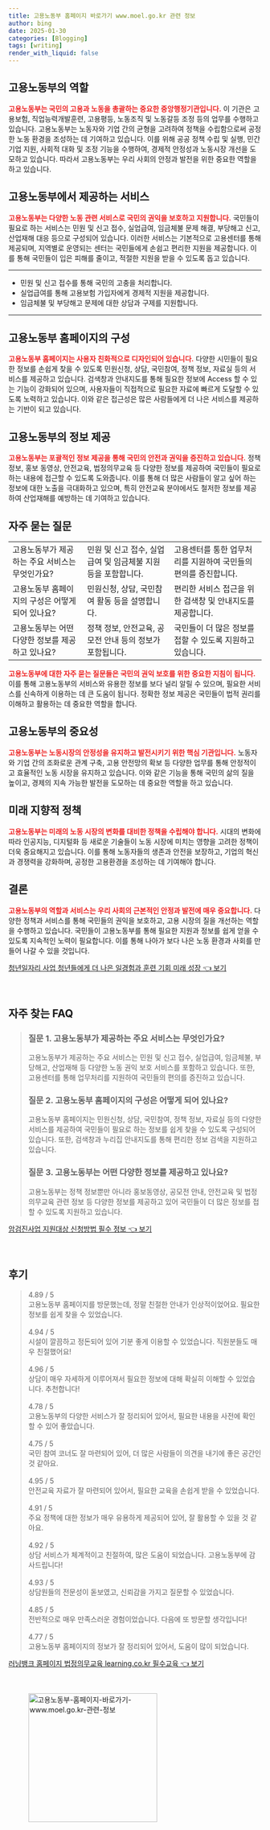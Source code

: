 ```yaml
---
title: 고용노동부 홈페이지 바로가기 www.moel.go.kr 관련 정보
author: bing
date: 2025-01-30
categories: [Blogging]
tags: [writing]
render_with_liquid: false
---
```



<h2 id='고용노동부_역할'>고용노동부의 역할</h2>

<p><b><span style="color: #ee2323;">고용노동부는 국민의 고용과 노동을 총괄하는 중요한 중앙행정기관입니다.</span></b> 이 기관은 고용보험, 직업능력개발훈련, 고용평등, 노동조직 및 노동갈등 조정 등의 업무를 수행하고 있습니다. 고용노동부는 노동자와 기업 간의 균형을 고려하여 정책을 수립함으로써 공정한 노동 환경을 조성하는 데 기여하고 있습니다. 이를 위해 공공 정책 수립 및 실행, 민간 기업 지원, 사회적 대화 및 조정 기능을 수행하여, 경제적 안정성과 노동시장 개선을 도모하고 있습니다. 따라서 고용노동부는 우리 사회의 안정과 발전을 위한 중요한 역할을 하고 있습니다.</p>

<h2 id='고용노동부_서비스'>고용노동부에서 제공하는 서비스</h2>

<p><b><span style="color: #ee2323;">고용노동부는 다양한 노동 관련 서비스로 국민의 권익을 보호하고 지원합니다.</span></b> 국민들이 필요로 하는 서비스는 민원 및 신고 접수, 실업급여, 임금체불 문제 해결, 부당해고 신고, 산업재해 대응 등으로 구성되어 있습니다. 이러한 서비스는 기본적으로 고용센터를 통해 제공되며, 지역별로 운영되는 센터는 국민들에게 손쉽고 편리한 지원을 제공합니다. 이를 통해 국민들이 입은 피해를 줄이고, 적절한 지원을 받을 수 있도록 돕고 있습니다.</p>

<hr />

<ul>
    <li>민원 및 신고 접수를 통해 국민의 고충을 처리합니다.</li>
    <li>실업급여를 통해 고용보험 가입자에게 경제적 지원을 제공합니다.</li>
    <li>임금체불 및 부당해고 문제에 대한 상담과 구제를 지원합니다.</li>
</ul>

<hr />

<h2 id='고용노동부_홈페이지_구성'>고용노동부 홈페이지의 구성</h2>

<p><b><span style="color: #ee2323;">고용노동부 홈페이지는 사용자 친화적으로 디자인되어 있습니다.</span></b> 다양한 시민들이 필요한 정보를 손쉽게 찾을 수 있도록 민원신청, 상담, 국민참여, 정책 정보, 자료실 등의 서비스를 제공하고 있습니다. 검색창과 안내지도를 통해 필요한 정보에 Access 할 수 있는 기능이 강화되어 있으며, 사용자들이 직접적으로 필요한 자료에 빠르게 도달할 수 있도록 노력하고 있습니다. 이와 같은 접근성은 많은 사람들에게 더 나은 서비스를 제공하는 기반이 되고 있습니다.</p>

<h2 id='고용노동부_정보_제공'>고용노동부의 정보 제공</h2>

<p><b><span style="color: #ee2323;">고용노동부는 포괄적인 정보 제공을 통해 국민의 안전과 권익을 증진하고 있습니다.</span></b> 정책 정보, 홍보 동영상, 안전교육, 법정의무교육 등 다양한 정보를 제공하여 국민들이 필요로 하는 내용에 접근할 수 있도록 도와줍니다. 이를 통해 더 많은 사람들이 알고 싶어 하는 정보에 대한 노출을 극대화하고 있으며, 특히 안전교육 분야에서도 철저한 정보를 제공하여 산업재해를 예방하는 데 기여하고 있습니다.</p>

<h2 id='자주_묻는_질문'>자주 묻는 질문</h2>

<table>
    <tr>
        <td>고용노동부가 제공하는 주요 서비스는 무엇인가요?</td>
        <td>민원 및 신고 접수, 실업급여 및 임금체불 지원 등을 포함합니다.</td>
        <td>고용센터를 통한 업무처리를 지원하여 국민들의 편의를 증진합니다.</td>
    </tr>
    <tr>
        <td>고용노동부 홈페이지의 구성은 어떻게 되어 있나요?</td>
        <td>민원신청, 상담, 국민참여 활동 등을 설명합니다.</td>
        <td>편리한 서비스 접근을 위한 검색창 및 안내지도를 제공합니다.</td>
    </tr>
    <tr>
        <td>고용노동부는 어떤 다양한 정보를 제공하고 있나요?</td>
        <td>정책 정보, 안전교육, 공모전 안내 등의 정보가 포함됩니다.</td>
        <td>국민들이 더 많은 정보를 접할 수 있도록 지원하고 있습니다.</td>
    </tr>
</table>

<p><b><span style="color: #ee2323;">고용노동부에 대한 자주 묻는 질문들은 국민의 권익 보호를 위한 중요한 지침이 됩니다.</span></b> 이를 통해 고용노동부의 서비스와 유용한 정보를 보다 널리 알릴 수 있으며, 필요한 서비스를 신속하게 이용하는 데 큰 도움이 됩니다. 정확한 정보 제공은 국민들이 법적 권리를 이해하고 활용하는 데 중요한 역할을 합니다.</p>

<h2 id='고용노동부의_중요성'>고용노동부의 중요성</h2>

<p><b><span style="color: #ee2323;">고용노동부는 노동시장의 안정성을 유지하고 발전시키기 위한 핵심 기관입니다.</span></b> 노동자와 기업 간의 조화로운 관계 구축, 고용 안전망의 확보 등 다양한 업무를 통해 안정적이고 효율적인 노동 시장을 유지하고 있습니다. 이와 같은 기능을 통해 국민의 삶의 질을 높이고, 경제의 지속 가능한 발전을 도모하는 데 중요한 역할을 하고 있습니다.</p>

<h2 id='미래_지향적_정책'>미래 지향적 정책</h2>

<p><b><span style="color: #ee2323;">고용노동부는 미래의 노동 시장의 변화를 대비한 정책을 수립해야 합니다.</span></b> 시대의 변화에 따라 인공지능, 디지털화 등 새로운 기술들이 노동 시장에 미치는 영향을 고려한 정책이 더욱 중요해지고 있습니다. 이를 통해 노동자들의 생존과 안전을 보장하고, 기업의 혁신과 경쟁력을 강화하며, 공정한 고용환경을 조성하는 데 기여해야 합니다.</p>

<h2 id='결론'>결론</h2>

<p><b><span style="color: #ee2323;">고용노동부의 역할과 서비스는 우리 사회의 근본적인 안정과 발전에 매우 중요합니다.</span></b> 다양한 정책과 서비스를 통해 국민들의 권익을 보호하고, 고용 시장의 질을 개선하는 역할을 수행하고 있습니다. 국민들이 고용노동부를 통해 필요한 지원과 정보를 쉽게 얻을 수 있도록 지속적인 노력이 필요합니다. 이를 통해 나아가 보다 나은 노동 환경과 사회를 만들어 나갈 수 있을 것입니다.</p>


<p><a class="click-button" title="청년일자리 사업 청년들에게 더 나은 일경험과 훈련 기회 미래 성장" href="https://aptwhite.github.io/posts/%EC%B2%AD%EB%85%84%EC%9D%BC%EC%9E%90%EB%A6%AC-%EC%82%AC%EC%97%85-%EC%B2%AD%EB%85%84%EB%93%A4%EC%97%90%EA%B2%8C-%EB%8D%94-%EB%82%98%EC%9D%80-%EC%9D%BC%EA%B2%BD%ED%97%98%EA%B3%BC-%ED%9B%88%EB%A0%A8-%EA%B8%B0%ED%9A%8C-%EB%AF%B8%EB%9E%98-%EC%84%B1%EC%9E%A5/" rel="dofollow">청년일자리 사업 청년들에게 더 나은 일경험과 훈련 기회 미래 성장 👈 보기</a></p><br>
<h2 id='자주_찾는_FAQ'>자주 찾는 FAQ</h2>
<div itemscope="" itemtype="https://schema.org/FAQPage"> 
<blockquote> 
<div itemscope="" itemprop="mainEntity" itemtype="https://schema.org/Question"> 
<h3 itemprop="name">질문 1. 고용노동부가 제공하는 주요 서비스는 무엇인가요?</h3> 
<div itemscope="" itemprop="acceptedAnswer" itemtype="https://schema.org/Answer"> 
<span itemprop="text"> 
<p>고용노동부가 제공하는 주요 서비스는 민원 및 신고 접수, 실업급여, 임금체불, 부당해고, 산업재해 등 다양한 노동 권익 보호 서비스를 포함하고 있습니다. 또한, 고용센터를 통해 업무처리를 지원하여 국민들의 편의를 증진하고 있습니다.</p> 
</span> 
</div> 
</div> 

<div itemscope="" itemprop="mainEntity" itemtype="https://schema.org/Question"> 
<h3 itemprop="name">질문 2. 고용노동부 홈페이지의 구성은 어떻게 되어 있나요?</h3> 
<div itemscope="" itemprop="acceptedAnswer" itemtype="https://schema.org/Answer"> 
<span itemprop="text"> 
<p>고용노동부 홈페이지는 민원신청, 상담, 국민참여, 정책 정보, 자료실 등의 다양한 서비스를 제공하여 국민들이 필요로 하는 정보를 쉽게 찾을 수 있도록 구성되어 있습니다. 또한, 검색창과 누리집 안내지도를 통해 편리한 정보 검색을 지원하고 있습니다.</p> 
</span> 
</div> 
</div> 

<div itemscope="" itemprop="mainEntity" itemtype="https://schema.org/Question"> 
<h3 itemprop="name">질문 3. 고용노동부는 어떤 다양한 정보를 제공하고 있나요?</h3> 
<div itemscope="" itemprop="acceptedAnswer" itemtype="https://schema.org/Answer"> 
<span itemprop="text"> 
<p>고용노동부는 정책 정보뿐만 아니라 홍보동영상, 공모전 안내, 안전교육 및 법정의무교육 관련 정보 등 다양한 정보를 제공하고 있어 국민들이 더 많은 정보를 접할 수 있도록 지원하고 있습니다.</p> 
</span> 
</div> 
</div> 
</blockquote> 
</div>
<p><a class="click-button" title="암검진사업 지원대상 신청방법 필수 정보" href="https://aptwhite.github.io/posts/%EC%95%94%EA%B2%80%EC%A7%84%EC%82%AC%EC%97%85-%EC%A7%80%EC%9B%90%EB%8C%80%EC%83%81-%EC%8B%A0%EC%B2%AD%EB%B0%A9%EB%B2%95-%ED%95%84%EC%88%98-%EC%A0%95%EB%B3%B4/" rel="dofollow">암검진사업 지원대상 신청방법 필수 정보 👈 보기</a></p><br>
<h2 id='후기'>후기</h2>
<div itemscope itemtype="https://schema.org/Product">
  <blockquote>
  <div itemprop="review" itemscope itemtype="https://schema.org/Review">
      <div itemprop="reviewRating" itemscope itemtype="https://schema.org/Rating"> <span itemprop="ratingValue">4.89</span> / <span itemprop="bestRating">5</span> </div>
      <span itemprop="reviewBody">고용노동부 홈페이지를 방문했는데, 정말 친절한 안내가 인상적이었어요. 필요한 정보를 쉽게 찾을 수 있었습니다.</span>
  </div>
  <br>
  <div itemprop="review" itemscope itemtype="https://schema.org/Review">
      <div itemprop="reviewRating" itemscope itemtype="https://schema.org/Rating"> <span itemprop="ratingValue">4.94</span> / <span itemprop="bestRating">5</span> </div>
      <span itemprop="reviewBody">시설이 깔끔하고 정돈되어 있어 기분 좋게 이용할 수 있었습니다. 직원분들도 매우 친절했어요!</span>
  </div>
  <br>
  <div itemprop="review" itemscope itemtype="https://schema.org/Review">
      <div itemprop="reviewRating" itemscope itemtype="https://schema.org/Rating"> <span itemprop="ratingValue">4.96</span> / <span itemprop="bestRating">5</span> </div>
      <span itemprop="reviewBody">상담이 매우 자세하게 이루어져서 필요한 정보에 대해 확실히 이해할 수 있었습니다. 추천합니다!</span>
  </div>
  <br>
  <div itemprop="review" itemscope itemtype="https://schema.org/Review">
      <div itemprop="reviewRating" itemscope itemtype="https://schema.org/Rating"> <span itemprop="ratingValue">4.78</span> / <span itemprop="bestRating">5</span> </div>
      <span itemprop="reviewBody">고용노동부의 다양한 서비스가 잘 정리되어 있어서, 필요한 내용을 사전에 확인할 수 있어 좋았습니다.</span>
  </div>
  <br>
  <div itemprop="review" itemscope itemtype="https://schema.org/Review">
      <div itemprop="reviewRating" itemscope itemtype="https://schema.org/Rating"> <span itemprop="ratingValue">4.75</span> / <span itemprop="bestRating">5</span> </div>
      <span itemprop="reviewBody">국민 참여 코너도 잘 마련되어 있어, 더 많은 사람들이 의견을 내기에 좋은 공간인 것 같아요.</span>
  </div>
  <br>
  <div itemprop="review" itemscope itemtype="https://schema.org/Review">
      <div itemprop="reviewRating" itemscope itemtype="https://schema.org/Rating"> <span itemprop="ratingValue">4.95</span> / <span itemprop="bestRating">5</span> </div>
      <span itemprop="reviewBody">안전교육 자료가 잘 마련되어 있어서, 필요한 교육을 손쉽게 받을 수 있었습니다.</span>
  </div>
  <br>
  <div itemprop="review" itemscope itemtype="https://schema.org/Review">
      <div itemprop="reviewRating" itemscope itemtype="https://schema.org/Rating"> <span itemprop="ratingValue">4.91</span> / <span itemprop="bestRating">5</span> </div>
      <span itemprop="reviewBody">주요 정책에 대한 정보가 매우 유용하게 제공되어 있어, 잘 활용할 수 있을 것 같아요.</span>
  </div>
  <br>
  <div itemprop="review" itemscope itemtype="https://schema.org/Review">
      <div itemprop="reviewRating" itemscope itemtype="https://schema.org/Rating"> <span itemprop="ratingValue">4.92</span> / <span itemprop="bestRating">5</span> </div>
      <span itemprop="reviewBody">상담 서비스가 체계적이고 친절하여, 많은 도움이 되었습니다. 고용노동부에 감사드립니다!</span>
  </div>
  <br>
  <div itemprop="review" itemscope itemtype="https://schema.org/Review">
      <div itemprop="reviewRating" itemscope itemtype="https://schema.org/Rating"> <span itemprop="ratingValue">4.93</span> / <span itemprop="bestRating">5</span> </div>
      <span itemprop="reviewBody">상담원들의 전문성이 돋보였고, 신뢰감을 가지고 질문할 수 있었습니다.</span>
  </div>
  <br>
  <div itemprop="review" itemscope itemtype="https://schema.org/Review">
      <div itemprop="reviewRating" itemscope itemtype="https://schema.org/Rating"> <span itemprop="ratingValue">4.85</span> / <span itemprop="bestRating">5</span> </div>
      <span itemprop="reviewBody">전반적으로 매우 만족스러운 경험이었습니다. 다음에 또 방문할 생각입니다!</span>
  </div>
  <br>
  <div itemprop="review" itemscope itemtype="https://schema.org/Review">
      <div itemprop="reviewRating" itemscope itemtype="https://schema.org/Rating"> <span itemprop="ratingValue">4.77</span> / <span itemprop="bestRating">5</span> </div>
      <span itemprop="reviewBody">고용노동부 홈페이지의 정보가 잘 정리되어 있어서, 도움이 많이 되었습니다.</span>
  </div>
  </blockquote>
</div>
<p><a class="click-button" title="러닝뱅크 홈페이지 법정의무교육 learning.co.kr 필수교육" href="https://aptwhite.github.io/posts/%EB%9F%AC%EB%8B%9D%EB%B1%85%ED%81%AC-%ED%99%88%ED%8E%98%EC%9D%B4%EC%A7%80-%EB%B2%95%EC%A0%95%EC%9D%98%EB%AC%B4%EA%B5%90%EC%9C%A1-learning.co.kr-%ED%95%84%EC%88%98%EA%B5%90%EC%9C%A1/" rel="dofollow">러닝뱅크 홈페이지 법정의무교육 learning.co.kr 필수교육 👈 보기</a></p><br>
<figure class="image"><img src="https://aptwhite.github.io/assets/img/thumbnail/고용노동부-홈페이지-바로가기-www.moel.go.kr-관련-정보.webp" alt="고용노동부-홈페이지-바로가기-www.moel.go.kr-관련-정보" width="256" height="256"></figure>